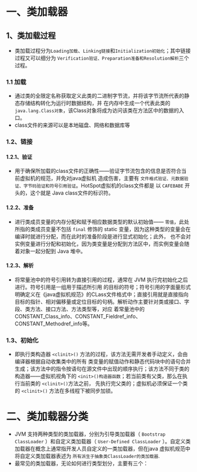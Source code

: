 # 一、类加载器
## 1、类加载过程

- 类加载过程分为`Loading加载`、`Linking链接`和`Initialization初始化`；其中链接过程又可以细分为
`Verification验证、Preparation准备和Resolution解析`三个过程。

### 1.1 加载

- 通过类的全限定名称获取定义此类的二进制字节流，并将该字节流所代表的静态存储结构转化为运行时数据结构，并
在内存中生成一个代表此类的 `java.lang.Class对象`，该Class对象将成为访问该类在方法区中的数据的入口。
- class文件的来源可以是本地磁盘、网络和数据库等

### 1.2、链接
#### 1.2.1、验证

- 用于确保所加载的class文件的正确性——验证字节流包含的信息是否符合当前虚拟机的规范，并免对java虚拟机
造成伤害，主要有 `文件格式验证、元数据验证、字节码验证和符号引用验证`。HotSpot虚拟机的class文件都是
以 `CAFEBABE` 开头的，这个就是 Java class文件的标识符。

#### 1.2.2、准备

- 进行类成员变量的内存分配和赋予相应数据类型的默认初始值—— `零值`，此处所指的类成员变量不包括 `final`
修饰的 static 变量，因为这种类型的变量会在编译时就进行分配，而在此时的准备阶段是进行显式初始化；此外，
也不会对实例变量进行分配和初始化，因为类变量是分配到方法区中，而实例变量会随着对象一起分配到 Java 堆中。

#### 1.2.3、解析

- 将常量池中的符号引用转为直接引用的过程，通常在 JVM 执行完初始化之后进行。符号引用是一组用于描述所引用
的目标的符号；符号引用的字面量形式明确定义在《java虚拟机规范》的CLass文件格式中；直接引用就是直接指向
目标的指针、相对偏移量或定位目标的句柄。解析动作主要针对类或接口、字段、类方法、接口方法、方法类型等，对应
着常量池中的 CONSTANT_Class_info、CONSTANT_Fieldref_info、CONSTANT_Methodref_info等。

### 1.3、初始化

- 即执行类构造器 `<clinit>()` 方法的过程，该方法无需开发者手动定义，会由编译器根据自动收集类中的所有
类变量的赋值动作和静态代码块中的语句合并生成；该方法中的指令按语句在源文件中出现的顺序执行；该方法不同于类的
构造器——虚拟机视角下的 `<init>()构造器函数`；若当前类有父类，那么在执行当前类的 `<clinit>()`方法之前，
先执行完父类的；虚拟机必须保证一个类的 `<clinit>()` 方法在多线程下被同步加锁。

# 二、类加载器分类

- JVM 支持两种类型的类加载器，分别为引导类加载器（ `Bootstrap ClassLoader` ）和自定义类加载器（
`User-Defined ClassLoader` ）。自定义类加载器在概念上通常指开发人员自定义的一类加载器，但在java
虚拟机规范中将自定义类加载器表述为 `所有派生于抽象类ClassLoader的类加载器`.
- 最常见的类加载器，无论如何进行类型划分，主要有三个：
